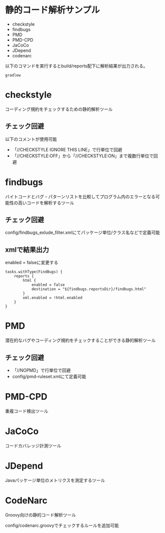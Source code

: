 静的コード解析サンプル
=====================================

* checkstyle
* findbugs
* PMD
* PMD-CPD
* JaCoCo
* JDepend
* codenarc

以下のコマンドを実行するとbuild/reports配下に解析結果が出力される。

    gradlew

# checkstyle

コーディング規約をチェックするための静的解析ツール

## チェック回避

以下のコメントが使用可能

* 「//CHECKSTYLE IGNORE THIS LINE」で行単位で回避
* 「//CHECKSTYLE:OFF」から「//CHECKSTYLE:ON」まで複数行単位で回避

# findbugs

バイトコードとバグ・パターンリストを比較してプログラム内のエラーとなる可能性の高いコードを解析するツール

## チェック回避

config/findbugs_exlude_filter.xmlにてパッケージ単位/クラス名などで定義可能

## xmlで結果出力

enabled = falseに変更する

    tasks.withType(FindBugs) {
        reports {
            html {
                enabled = false
                destination = "${findbugs.reportsDir}/findbugs.html"
            }
            xml.enabled = !html.enabled
        }
    }

# PMD

潜在的なバグやコーディング規約をチェックすることができる静的解析ツール

## チェック回避

* 「//NOPMD」で行単位で回避
* config/pmd-ruleset.xmlにて定義可能

# PMD-CPD

重複コード検出ツール

# JaCoCo

コードカバレッジ計測ツール

# JDepend

Javaパッケージ単位のメトリクスを測定するツール

# CodeNarc

Groovy向けの静的コード解析ツール

config/codenarc.groovyでチェックするルールを追加可能
